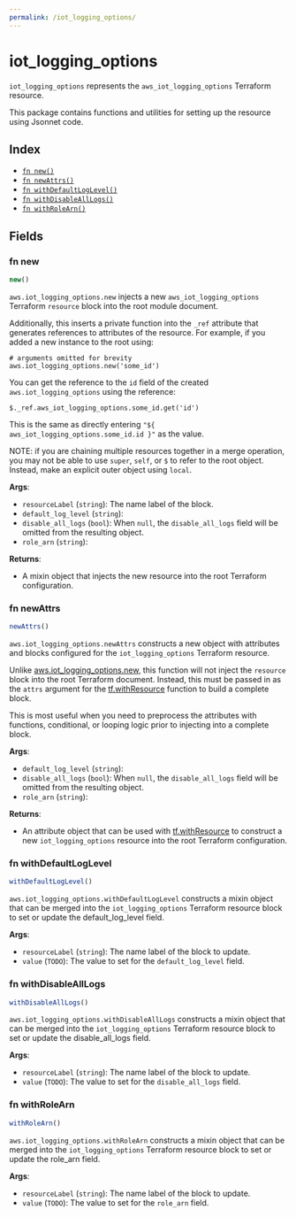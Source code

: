 ```yaml
---
permalink: /iot_logging_options/
---
```


# iot_logging_options

`iot_logging_options` represents the `aws_iot_logging_options` Terraform resource.



This package contains functions and utilities for setting up the resource using Jsonnet code.


## Index

* [`fn new()`](#fn-new)
* [`fn newAttrs()`](#fn-newattrs)
* [`fn withDefaultLogLevel()`](#fn-withdefaultloglevel)
* [`fn withDisableAllLogs()`](#fn-withdisablealllogs)
* [`fn withRoleArn()`](#fn-withrolearn)

## Fields

### fn new

```ts
new()
```


`aws.iot_logging_options.new` injects a new `aws_iot_logging_options` Terraform `resource`
block into the root module document.

Additionally, this inserts a private function into the `_ref` attribute that generates references to attributes of the
resource. For example, if you added a new instance to the root using:

    # arguments omitted for brevity
    aws.iot_logging_options.new('some_id')

You can get the reference to the `id` field of the created `aws.iot_logging_options` using the reference:

    $._ref.aws_iot_logging_options.some_id.get('id')

This is the same as directly entering `"${ aws_iot_logging_options.some_id.id }"` as the value.

NOTE: if you are chaining multiple resources together in a merge operation, you may not be able to use `super`, `self`,
or `$` to refer to the root object. Instead, make an explicit outer object using `local`.

**Args**:
  - `resourceLabel` (`string`): The name label of the block.
  - `default_log_level` (`string`): 
  - `disable_all_logs` (`bool`):  When `null`, the `disable_all_logs` field will be omitted from the resulting object.
  - `role_arn` (`string`): 

**Returns**:
- A mixin object that injects the new resource into the root Terraform configuration.


### fn newAttrs

```ts
newAttrs()
```


`aws.iot_logging_options.newAttrs` constructs a new object with attributes and blocks configured for the `iot_logging_options`
Terraform resource.

Unlike [aws.iot_logging_options.new](#fn-iotloggingoptionsnew), this function will not inject the `resource`
block into the root Terraform document. Instead, this must be passed in as the `attrs` argument for the
[tf.withResource](https://github.com/tf-libsonnet/core/tree/main/docs#fn-withresource) function to build a complete block.

This is most useful when you need to preprocess the attributes with functions, conditional, or looping logic prior to
injecting into a complete block.

**Args**:
  - `default_log_level` (`string`): 
  - `disable_all_logs` (`bool`):  When `null`, the `disable_all_logs` field will be omitted from the resulting object.
  - `role_arn` (`string`): 

**Returns**:
  - An attribute object that can be used with [tf.withResource](https://github.com/tf-libsonnet/core/tree/main/docs#fn-withresource) to construct a new `iot_logging_options` resource into the root Terraform configuration.


### fn withDefaultLogLevel

```ts
withDefaultLogLevel()
```

`aws.iot_logging_options.withDefaultLogLevel` constructs a mixin object that can be merged into the `iot_logging_options`
Terraform resource block to set or update the default_log_level field.



**Args**:
  - `resourceLabel` (`string`): The name label of the block to update.
  - `value` (`TODO`): The value to set for the `default_log_level` field.


### fn withDisableAllLogs

```ts
withDisableAllLogs()
```

`aws.iot_logging_options.withDisableAllLogs` constructs a mixin object that can be merged into the `iot_logging_options`
Terraform resource block to set or update the disable_all_logs field.



**Args**:
  - `resourceLabel` (`string`): The name label of the block to update.
  - `value` (`TODO`): The value to set for the `disable_all_logs` field.


### fn withRoleArn

```ts
withRoleArn()
```

`aws.iot_logging_options.withRoleArn` constructs a mixin object that can be merged into the `iot_logging_options`
Terraform resource block to set or update the role_arn field.



**Args**:
  - `resourceLabel` (`string`): The name label of the block to update.
  - `value` (`TODO`): The value to set for the `role_arn` field.
